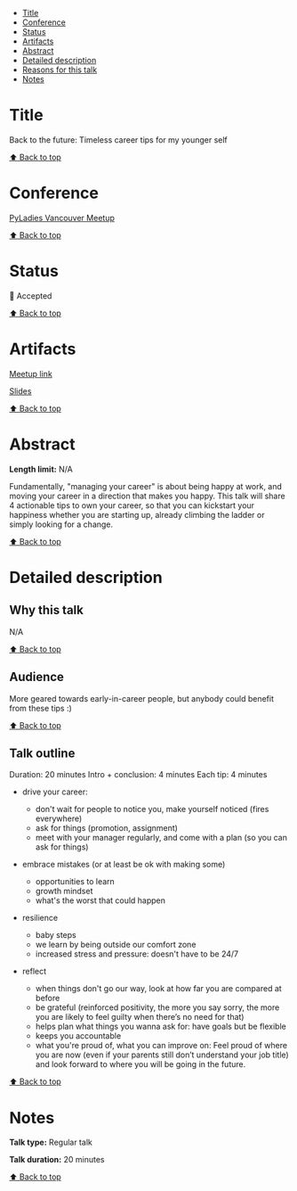 - [Title](#title)
- [Conference](#conference)
- [Status](#status)
- [Artifacts](#artifacts)
- [Abstract](#abstract)
- [Detailed description](#detailed-description)
- [Reasons for this talk](#reasons-for-this-talk)
- [Notes](#notes)

# Title

<!--- Proposal title -->

Back to the future: Timeless career tips for my younger self

[⬆️ Back to top](#title)

# Conference

<!--- Conference name and year + links -->

[PyLadies Vancouver Meetup](https://www.meetup.com/PyLadies-Vancouver/)

[⬆️ Back to top](#title)

# Status

<!--- 🎉 Accepted, 🚮 Rejected, 🚪 Withdrawn -->

🎉 Accepted

[⬆️ Back to top](#title)

# Artifacts

<!--- Links to recording, speaker page, slides etc. But also reason for rejection, if any. -->

[Meetup link](https://www.meetup.com/PyLadies-Vancouver/events/267096492/)

[Slides](https://speakerdeck.com/kimadeline/pyladies-vancouver-career-tips-to-my-younger-self)

[⬆️ Back to top](#title)

# Abstract

**Length limit:** N/A

Fundamentally, "managing your career" is about being happy at work, and moving your career in a direction that makes you happy. This talk will share 4 actionable tips to own your career, so that you can kickstart your happiness whether you are starting up, already climbing the ladder or simply looking for a change.

[⬆️ Back to top](#title)

# Detailed description

## Why this talk

<!-- Optional, depends on the proposal -->

N/A

[⬆️ Back to top](#title)

## Audience

<!-- Optional, depends on the proposal -->

More geared towards early-in-career people, but anybody could benefit from these tips :)

[⬆️ Back to top](#title)

## Talk outline

<!-- Include time breakdown if any -->

Duration: 20 minutes
Intro + conclusion: 4 minutes
Each tip: 4 minutes

- drive your career:

  - don't wait for people to notice you, make yourself noticed (fires everywhere)
  - ask for things (promotion, assignment)
  - meet with your manager regularly, and come with a plan (so you can ask for things)

- embrace mistakes (or at least be ok with making some)

  - opportunities to learn
  - growth mindset
  - what's the worst that could happen

- resilience

  - baby steps
  - we learn by being outside our comfort zone
  - increased stress and pressure: doesn't have to be 24/7

- reflect
  - when things don't go our way, look at how far you are compared at before
  - be grateful (reinforced positivity, the more you say sorry, the more you are likely to feel guilty when there’s no need for that)
  - helps plan what things you wanna ask for: have goals but be flexible
  - keeps you accountable
  - what you're proud of, what you can improve on: Feel proud of where you are now (even if your parents still don’t understand your job title) and look forward to where you will be going in the future.

[⬆️ Back to top](#title)

# Notes

<!---
Optionally, anything that doesn't fit in other sections:
Any additional equipment you might need, whether or not you’ve given this talk before, etc.
-->

**Talk type:** Regular talk

**Talk duration:** 20 minutes

[⬆️ Back to top](#title)
